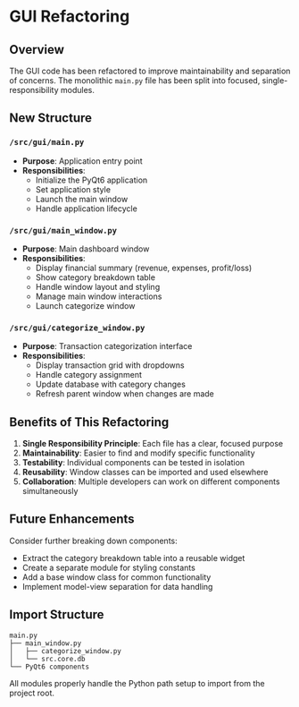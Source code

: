 # GUI Refactoring

## Overview
The GUI code has been refactored to improve maintainability and separation of concerns. The monolithic `main.py` file has been split into focused, single-responsibility modules.

## New Structure

### `/src/gui/main.py`
- **Purpose**: Application entry point
- **Responsibilities**: 
  - Initialize the PyQt6 application
  - Set application style
  - Launch the main window
  - Handle application lifecycle

### `/src/gui/main_window.py`
- **Purpose**: Main dashboard window
- **Responsibilities**:
  - Display financial summary (revenue, expenses, profit/loss)
  - Show category breakdown table
  - Handle window layout and styling
  - Manage main window interactions
  - Launch categorize window

### `/src/gui/categorize_window.py`
- **Purpose**: Transaction categorization interface
- **Responsibilities**:
  - Display transaction grid with dropdowns
  - Handle category assignment
  - Update database with category changes
  - Refresh parent window when changes are made

## Benefits of This Refactoring

1. **Single Responsibility Principle**: Each file has a clear, focused purpose
2. **Maintainability**: Easier to find and modify specific functionality
3. **Testability**: Individual components can be tested in isolation
4. **Reusability**: Window classes can be imported and used elsewhere
5. **Collaboration**: Multiple developers can work on different components simultaneously

## Future Enhancements

Consider further breaking down components:
- Extract the category breakdown table into a reusable widget
- Create a separate module for styling constants
- Add a base window class for common functionality
- Implement model-view separation for data handling

## Import Structure
```
main.py
├── main_window.py
│   ├── categorize_window.py
│   └── src.core.db
└── PyQt6 components
```

All modules properly handle the Python path setup to import from the project root.
